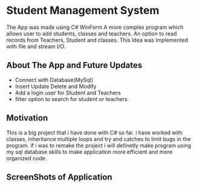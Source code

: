 
# Student Management System
The App was made using C# WinForm
A more complex program which allows user to add students, classes  and teachers. An option to read records from Teachers, Student and classes. This Idea was implemented 
with file and stream I/O.

## About The App and Future Updates
- Connect with Database(MySql)
- Insert Update Delete  and Modify
- Add a login user for Student and Teachers
- filter option to search for student or teachers

## Motivation
This is a big project that i have done with C# so far. i have worked with classes, inheritance multiple loops and try and catches to limit bugs in the program. if i was to 
remake the project i will definetly make program using my sql database skills to make application more efficient and more organized code.

## ScreenShots of Application

